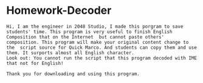 # Homework-Decoder
	Hi, I am the engineer in 2048 Studio, I made this porgram to save students' time. This program is very useful to finish English Composition that on the Internet  but cannot paste others' composition. This program will make your original content change to the  script source for Quick Marco. And students can copy them and use them. It surports almost all English character.
	Look out: You cannot run the script that this program decoded with IME that not for English!

	Thank you for downloading and using this program.
